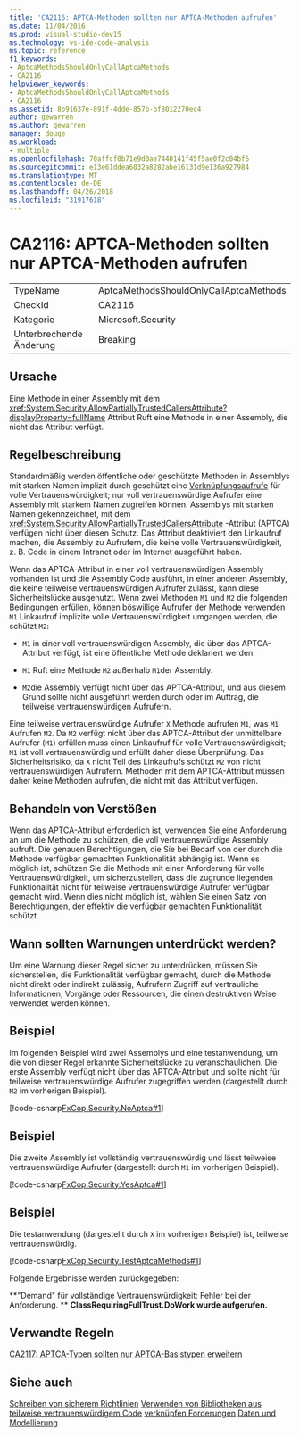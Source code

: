 ```yaml
---
title: 'CA2116: APTCA-Methoden sollten nur APTCA-Methoden aufrufen'
ms.date: 11/04/2016
ms.prod: visual-studio-dev15
ms.technology: vs-ide-code-analysis
ms.topic: reference
f1_keywords:
- AptcaMethodsShouldOnlyCallAptcaMethods
- CA2116
helpviewer_keywords:
- AptcaMethodsShouldOnlyCallAptcaMethods
- CA2116
ms.assetid: 8b91637e-891f-4dde-857b-bf8012270ec4
author: gewarren
ms.author: gewarren
manager: douge
ms.workload:
- multiple
ms.openlocfilehash: 70affcf0b71e9d0ae7440141f45f5ae0f2c04bf6
ms.sourcegitcommit: e13e61ddea6032a8282abe16131d9e136a927984
ms.translationtype: MT
ms.contentlocale: de-DE
ms.lasthandoff: 04/26/2018
ms.locfileid: "31917618"
---
```

# <a name="ca2116-aptca-methods-should-only-call-aptca-methods"></a>CA2116: APTCA-Methoden sollten nur APTCA-Methoden aufrufen
|||
|-|-|
|TypeName|AptcaMethodsShouldOnlyCallAptcaMethods|
|CheckId|CA2116|
|Kategorie|Microsoft.Security|
|Unterbrechende Änderung|Breaking|

## <a name="cause"></a>Ursache
 Eine Methode in einer Assembly mit dem <xref:System.Security.AllowPartiallyTrustedCallersAttribute?displayProperty=fullName> Attribut Ruft eine Methode in einer Assembly, die nicht das Attribut verfügt.

## <a name="rule-description"></a>Regelbeschreibung
 Standardmäßig werden öffentliche oder geschützte Methoden in Assemblys mit starken Namen implizit durch geschützt eine [Verknüpfungsaufrufe](/dotnet/framework/misc/link-demands) für volle Vertrauenswürdigkeit; nur voll vertrauenswürdige Aufrufer eine Assembly mit starkem Namen zugreifen können. Assemblys mit starken Namen gekennzeichnet, mit dem <xref:System.Security.AllowPartiallyTrustedCallersAttribute> -Attribut (APTCA) verfügen nicht über diesen Schutz. Das Attribut deaktiviert den Linkaufruf machen, die Assembly zu Aufrufern, die keine volle Vertrauenswürdigkeit, z. B. Code in einem Intranet oder im Internet ausgeführt haben.

 Wenn das APTCA-Attribut in einer voll vertrauenswürdigen Assembly vorhanden ist und die Assembly Code ausführt, in einer anderen Assembly, die keine teilweise vertrauenswürdigen Aufrufer zulässt, kann diese Sicherheitslücke ausgenutzt. Wenn zwei Methoden `M1` und `M2` die folgenden Bedingungen erfüllen, können böswillige Aufrufer der Methode verwenden `M1` Linkaufruf implizite volle Vertrauenswürdigkeit umgangen werden, die schützt `M2`:

-   `M1` in einer voll vertrauenswürdigen Assembly, die über das APTCA-Attribut verfügt, ist eine öffentliche Methode deklariert werden.

-   `M1` Ruft eine Methode `M2` außerhalb `M1`der Assembly.

-   `M2`die Assembly verfügt nicht über das APTCA-Attribut, und aus diesem Grund sollte nicht ausgeführt werden durch oder im Auftrag, die teilweise vertrauenswürdigen Aufrufern.

 Eine teilweise vertrauenswürdige Aufrufer `X` Methode aufrufen `M1`, was `M1` Aufrufen `M2`. Da `M2` verfügt nicht über das APTCA-Attribut der unmittelbare Aufrufer (`M1`) erfüllen muss einen Linkaufruf für volle Vertrauenswürdigkeit; `M1` ist voll vertrauenswürdig und erfüllt daher diese Überprüfung. Das Sicherheitsrisiko, da `X` nicht Teil des Linkaufrufs schützt `M2` von nicht vertrauenswürdigen Aufrufern. Methoden mit dem APTCA-Attribut müssen daher keine Methoden aufrufen, die nicht mit das Attribut verfügen.

## <a name="how-to-fix-violations"></a>Behandeln von Verstößen
 Wenn das APTCA-Attribut erforderlich ist, verwenden Sie eine Anforderung an um die Methode zu schützen, die voll vertrauenswürdige Assembly aufruft. Die genauen Berechtigungen, die Sie bei Bedarf von der durch die Methode verfügbar gemachten Funktionalität abhängig ist. Wenn es möglich ist, schützen Sie die Methode mit einer Anforderung für volle Vertrauenswürdigkeit, um sicherzustellen, dass die zugrunde liegenden Funktionalität nicht für teilweise vertrauenswürdige Aufrufer verfügbar gemacht wird. Wenn dies nicht möglich ist, wählen Sie einen Satz von Berechtigungen, der effektiv die verfügbar gemachten Funktionalität schützt.

## <a name="when-to-suppress-warnings"></a>Wann sollten Warnungen unterdrückt werden?
 Um eine Warnung dieser Regel sicher zu unterdrücken, müssen Sie sicherstellen, die Funktionalität verfügbar gemacht, durch die Methode nicht direkt oder indirekt zulässig, Aufrufern Zugriff auf vertrauliche Informationen, Vorgänge oder Ressourcen, die einen destruktiven Weise verwendet werden können.

## <a name="example"></a>Beispiel
 Im folgenden Beispiel wird zwei Assemblys und eine testanwendung, um die von dieser Regel erkannte Sicherheitslücke zu veranschaulichen. Die erste Assembly verfügt nicht über das APTCA-Attribut und sollte nicht für teilweise vertrauenswürdige Aufrufer zugegriffen werden (dargestellt durch `M2` im vorherigen Beispiel).

 [!code-csharp[FxCop.Security.NoAptca#1](../code-quality/codesnippet/CSharp/ca2116-aptca-methods-should-only-call-aptca-methods_1.cs)]

## <a name="example"></a>Beispiel
 Die zweite Assembly ist vollständig vertrauenswürdig und lässt teilweise vertrauenswürdige Aufrufer (dargestellt durch `M1` im vorherigen Beispiel).

 [!code-csharp[FxCop.Security.YesAptca#1](../code-quality/codesnippet/CSharp/ca2116-aptca-methods-should-only-call-aptca-methods_2.cs)]

## <a name="example"></a>Beispiel
 Die testanwendung (dargestellt durch `X` im vorherigen Beispiel) ist, teilweise vertrauenswürdig.

 [!code-csharp[FxCop.Security.TestAptcaMethods#1](../code-quality/codesnippet/CSharp/ca2116-aptca-methods-should-only-call-aptca-methods_3.cs)]

 Folgende Ergebnisse werden zurückgegeben:

 **"Demand" für vollständige Vertrauenswürdigkeit: Fehler bei der Anforderung. ** 
 **ClassRequiringFullTrust.DoWork wurde aufgerufen.**
## <a name="related-rules"></a>Verwandte Regeln
 [CA2117: APTCA-Typen sollten nur APTCA-Basistypen erweitern](../code-quality/ca2117-aptca-types-should-only-extend-aptca-base-types.md)

## <a name="see-also"></a>Siehe auch
 [Schreiben von sicherem Richtlinien](/dotnet/standard/security/secure-coding-guidelines) [Verwenden von Bibliotheken aus teilweise vertrauenswürdigem Code](/dotnet/framework/misc/using-libraries-from-partially-trusted-code) [verknüpfen Forderungen](/dotnet/framework/misc/link-demands) [Daten und Modellierung](/dotnet/framework/data/index)